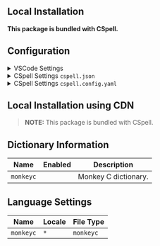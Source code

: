 ## Local Installation

**This package is bundled with CSpell.**

## Configuration

<details>
<summary>VSCode Settings</summary>

Add the following to your VSCode settings:

**`.vscode/settings.json`**

```jsonc
{
  "cSpell.dictionaries": ["monkeyc"],
}
```

</details>

<details>
<summary>CSpell Settings <code>cspell.json</code></summary>

**`cspell.json`**

```jsonc
{
  "dictionaries": ["monkeyc"],
}
```

</details>

<details>
<summary>CSpell Settings <code>cspell.config.yaml</code></summary>

**`cspell.config.yaml`**

```yaml
dictionaries:
  - monkeyc
```

</details>

## Local Installation using CDN

> **NOTE:** This package is bundled with CSpell.

## Dictionary Information

| Name      | Enabled | Description          |
| --------- | ------- | -------------------- |
| `monkeyc` |         | Monkey C dictionary. |

## Language Settings

| Name      | Locale | File Type |
| --------- | ------ | --------- |
| `monkeyc` | `*`    | `monkeyc` |
